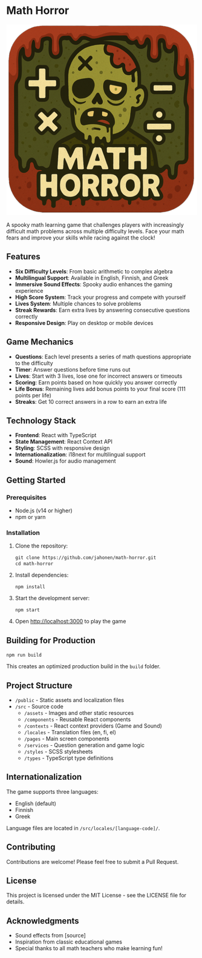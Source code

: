 # Math Horror

![Math Horror Logo](src/assets/images/math-horror-logo.png)

A spooky math learning game that challenges players with increasingly difficult math problems across multiple difficulty levels. Face your math fears and improve your skills while racing against the clock!

## Features

- **Six Difficulty Levels**: From basic arithmetic to complex algebra
- **Multilingual Support**: Available in English, Finnish, and Greek
- **Immersive Sound Effects**: Spooky audio enhances the gaming experience
- **High Score System**: Track your progress and compete with yourself
- **Lives System**: Multiple chances to solve problems
- **Streak Rewards**: Earn extra lives by answering consecutive questions correctly
- **Responsive Design**: Play on desktop or mobile devices

## Game Mechanics

- **Questions**: Each level presents a series of math questions appropriate to the difficulty
- **Timer**: Answer questions before time runs out
- **Lives**: Start with 3 lives, lose one for incorrect answers or timeouts
- **Scoring**: Earn points based on how quickly you answer correctly
- **Life Bonus**: Remaining lives add bonus points to your final score (111 points per life)
- **Streaks**: Get 10 correct answers in a row to earn an extra life

## Technology Stack

- **Frontend**: React with TypeScript
- **State Management**: React Context API
- **Styling**: SCSS with responsive design
- **Internationalization**: i18next for multilingual support
- **Sound**: Howler.js for audio management

## Getting Started

### Prerequisites

- Node.js (v14 or higher)
- npm or yarn

### Installation

1. Clone the repository:
   ```
   git clone https://github.com/jahonen/math-horror.git
   cd math-horror
   ```

2. Install dependencies:
   ```
   npm install
   ```

3. Start the development server:
   ```
   npm start
   ```

4. Open [http://localhost:3000](http://localhost:3000) to play the game

## Building for Production

```
npm run build
```

This creates an optimized production build in the `build` folder.

## Project Structure

- `/public` - Static assets and localization files
- `/src` - Source code
  - `/assets` - Images and other static resources
  - `/components` - Reusable React components
  - `/contexts` - React context providers (Game and Sound)
  - `/locales` - Translation files (en, fi, el)
  - `/pages` - Main screen components
  - `/services` - Question generation and game logic
  - `/styles` - SCSS stylesheets
  - `/types` - TypeScript type definitions

## Internationalization

The game supports three languages:
- English (default)
- Finnish
- Greek

Language files are located in `/src/locales/[language-code]/`.

## Contributing

Contributions are welcome! Please feel free to submit a Pull Request.

## License

This project is licensed under the MIT License - see the LICENSE file for details.

## Acknowledgments

- Sound effects from [source]
- Inspiration from classic educational games
- Special thanks to all math teachers who make learning fun!
